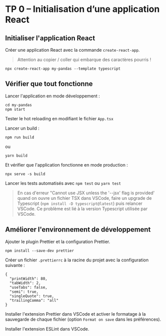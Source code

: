 # TP 0 – Initialisation d’une application React

## Initialiser l'application React

Créer une application React avec la commande `create-react-app`.

> Attention au copier / coller qui embarque des caractères pourris !

```
npx create-react-app my-pandas --template typescript
```

## Vérifier que tout fonctionne

Lancer l'application en mode développement :

```
cd my-pandas
npm start
```

Tester le hot reloading en modifiant le fichier `App.tsx`

Lancer un build :

```
npm run build
```

ou

```
yarn build
```

Et vérifier que l'application fonctionne en mode production :

```
npx serve -s build
```

Lancer les tests automatisés avec `npm test` ou `yarn test`

> En cas d'erreur "Cannot use JSX unless the '--jsx' flag is provided' quand on ouvre un fichier TSX dans VSCode, faire un upgrade de Typescript (`npm install -D typescript@latest`) puis relancer VSCode. Ce problème est lié à la version Typescript utilisée par VSCode.

## Améliorer l'environnement de développement

Ajouter le plugin Prettier et la configuration Prettier.

```
npm install --save-dev prettier
```

Créer un fichier `.prettierrc` à la racine du projet avec la configuration suivante :

```
{
  "printWidth": 80,
  "tabWidth": 2,
  "useTabs": false,
  "semi": true,
  "singleQuote": true,
  "trailingComma": "all"
}
```

Installer l'extension Prettier dans VSCode et activer le formatage à la sauvegarde de chaque fichier (option `Format on save` dans les préférences).

Installer l'extension ESLint dans VSCode.
